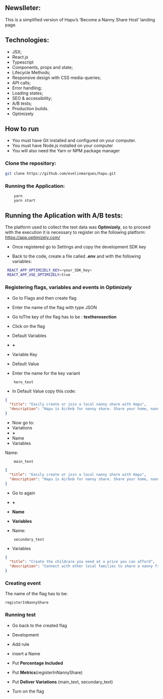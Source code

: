 ## Newslleter:

This is a simplified version of Hapu’s ‘Become a Nanny Share Host’ landing page. 

## Technologies:

- JSX;
- React.js
- Typescript
- Components, props and state;
- Lifecycle Methods;
- Responsive design with CSS media-queries;
- API calls;
- Error handling;
- Loading states;
- SEO & accessibility;
- A/B tests;
- Production builds.
- Optimizely


## How to run
  - You must have Git installed and configured on your computer.
  - You must have Node.js installed on your computer
  - You will also need the Yarn or NPM package manager

### Clone the repository:

```sh
git clone https://github.com/evelinmarques/hapu.git
```

### Running the Application:

```sh
    yarn 
    yarn start
```

## Running the Aplication with A/B tests:

The platform used to collect the test data was **Optimizely**, so to proceed with the execution it is necessary to register on the following platform: https://app.optimizely.com/

- Once registered go to Settings and copy the development SDK key

- Back to the code, create a file called **.env** and with the following variables:

```sh
 REACT_APP_OPTIMIZELY_KEY=<your_SDK_key>
 REACT_APP_USE_OPTIMIZELY=true
```

### Registering flags, variables and events in Optimizely

- Go to Flags and then create flag

- Enter the name of the flag with type JSON

- Go toThe key of the flag has to be : **textherosection**

- Click on the flag
- Default Variables
- **+**
- Variable Key
- Default Value

- Enter the name for the key variant
```
    hero_text
   ```


- In Default Value copy this code:

```json
{
  "title": "Easily create or join a local nanny share with Hapu",
  "description": "Hapu is Airbnb for nanny share. Share your home, nanny and costs and create new flexible, affordable solutions in childcare."
}
```

- Now go to: 
- Variations 
- **+** 
-  Name
- Variables
  
Name:

```
    main_text
```

```json
{
  "title": "Easily create or join a local nanny share with Hapu",
  "description": "Hapu is Airbnb for nanny share. Share your home, nanny and costs and create new flexible, affordable solutions in childcare."
}
```

- Go to again 
- **+** 
-  **Name** 
- **Variables**

- Name:

```
    secundary_text
```

- Variables

```json
{
  "title": "Create the childcare you need at a price you can afford",
  "description": "Connect with other local families to share a nanny from as low as $10.00/hr each. Create your family profile today to get started."
}
```
### Creating event

The name of the flag has to be:

    registerInNannyShare


### Running test

- Go back to the created flag

- Development
- Add rule
- insert a Name
- Put **Percentage Included**
- Put **Metrics**(registerInNannyShare)
- Put **Deliver Variations** (main_text, secundary_text)
-  Turn on the flag
